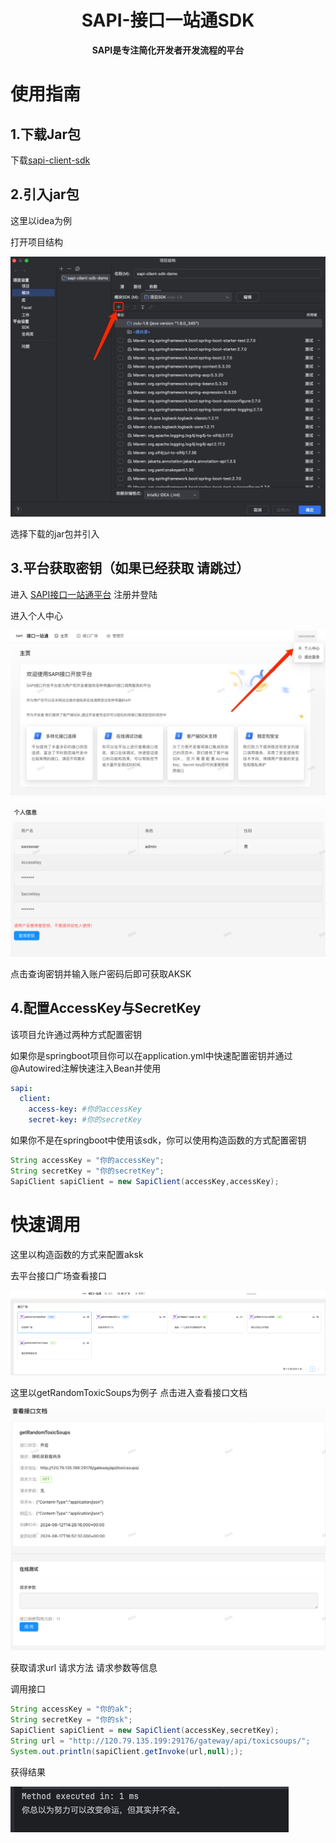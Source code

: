 <h1 align="center">SAPI-接口一站通SDK</h1>
<p align="center"><strong>SAPI是专注简化开发者开发流程的平台</strong></p>

# 使用指南

## 1.下载Jar包

下载[sapi-client-sdk](https://github.com/swxswxer/sapi-client-sdk/releases/tag/v0.0.1)

## 2.引入jar包

这里以idea为例

打开项目结构

![image-20240818211753025](/assets/image-20240818211753025.png)

选择下载的jar包并引入

## 3.平台获取密钥（如果已经获取 请跳过）

进入 [SAPI接口一站通平台](http://120.79.135.199:29176/) 注册并登陆

进入个人中心

![image-20240818214058062](/assets/image-20240818214058062.png)

![image-20240818214159258](/assets/image-20240818214159258.png)

点击查询密钥并输入账户密码后即可获取AKSK

## 4.配置AccessKey与SecretKey

该项目允许通过两种方式配置密钥

如果你是springboot项目你可以在application.yml中快速配置密钥并通过@Autowired注解快速注入Bean并使用

```yaml
sapi:
  client:
    access-key: #你的accessKey
    secret-key: #你的secretKey
```

如果你不是在springboot中使用该sdk，你可以使用构造函数的方式配置密钥

```java
String accessKey = "你的accessKey";
String secretKey = "你的secretKey";
SapiClient sapiClient = new SapiClient(accessKey,accessKey);
```

# 快速调用

这里以构造函数的方式来配置aksk

去平台接口广场查看接口

![image-20240818213238326](/assets/image-20240818213238326.png)

这里以getRandomToxicSoups为例子 点击进入查看接口文档

![image-20240818213324848](/assets/image-20240818213324848.png)

获取请求url 请求方法 请求参数等信息

调用接口

```java
String accessKey = "你的ak";
String secretKey = "你的sk";
SapiClient sapiClient = new SapiClient(accessKey,secretKey);
String url = "http://120.79.135.199:29176/gateway/api/toxicsoups/";
System.out.println(sapiClient.getInvoke(url,null););
```

获得结果

![image-20240818213908510](/assets/image-20240818213908510.png)

